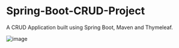 # Spring-Boot-CRUD-Project
A CRUD Application built using Spring Boot, Maven and Thymeleaf.

![image](https://user-images.githubusercontent.com/89401470/189773761-e971603b-40d7-4548-a14a-e448135b49c0.png)
